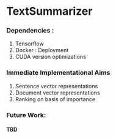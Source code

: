 # TextSummarizer

### Dependencies : 
1. Tensorflow
2. Docker : Deployment
3. CUDA version optimizations

### Immediate Implementational Aims

1. Sentence vector representations
2. Document vector representations
3. Ranking on basis of importance

### Future Work:
#### TBD
